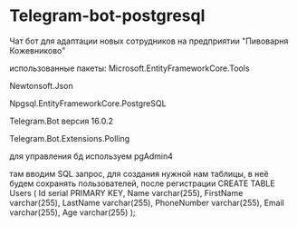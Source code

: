 # Telegram-bot-postgresql
Чат бот для адаптации новых сотрудников на предприятии "Пивоварня Кожевниково"


использованные пакеты:
Microsoft.EntityFrameworkCore.Tools

Newtonsoft.Json

Npgsql.EntityFrameworkCore.PostgreSQL

Telegram.Bot версия 16.0.2 

Telegram.Bot.Extensions.Polling


для управления бд используем pgAdmin4 

там вводим SQL запрос, для создания нужной нам таблицы, в неё будем сохранять пользователей, после регистрации
CREATE TABLE Users
(
    Id serial PRIMARY KEY,
    Name varchar(255),
    FirstName varchar(255),
    LastName varchar(255),
    PhoneNumber varchar(255),
    Email varchar(255),
    Age varchar(255)
);
